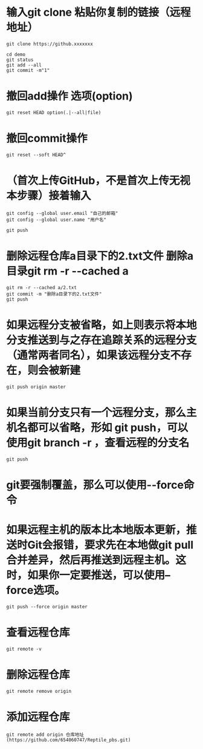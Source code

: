 # 输入git clone 粘贴你复制的链接（远程地址）
```
git clone https://github.xxxxxxx
```

```
cd demo 
git status 
git add --all
git commit -m"1"
```
# 撤回add操作 选项(option)
```
git reset HEAD option(.|--all|file)
```
# 撤回commit操作
```
git reset --soft HEAD^
```
# （首次上传GitHub，不是首次上传无视本步骤）接着输入
```
git config --global user.email "自己的邮箱"
git config --global user.name "用户名"
```
```
git push  
```

# 删除远程仓库a目录下的2.txt文件   删除a目录git rm -r --cached a
```
git rm -r --cached a/2.txt 
git commit -m "删除a目录下的2.txt文件" 
git push
```

# 如果远程分支被省略，如上则表示将本地分支推送到与之存在追踪关系的远程分支（通常两者同名），如果该远程分支不存在，则会被新建
```
git push origin master
```

# 如果当前分支只有一个远程分支，那么主机名都可以省略，形如 git push，可以使用git branch -r ，查看远程的分支名
```
git push
```

# git要强制覆盖，那么可以使用--force命令
# 如果远程主机的版本比本地版本更新，推送时Git会报错，要求先在本地做git pull合并差异，然后再推送到远程主机。这时，如果你一定要推送，可以使用–force选项。
```
git push --force origin master
```

# 查看远程仓库
```
git remote -v
```
# 删除远程仓库
```
git remote remove origin
```
# 添加远程仓库
```
git remote add origin 仓库地址(https://github.com/654060747/Reptile_pbs.git)
```
